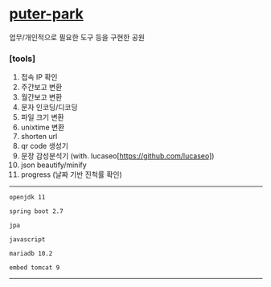 # [puter-park](https://puter.us)

업무/개인적으로 필요한 도구 등을 구현한 공원

### [tools]
1. 접속 IP 확인
2. 주간보고 변환
3. 월간보고 변환
4. 문자 인코딩/디코딩
5. 파일 크기 변환
6. unixtime 변환
7. shorten url
8. qr code 생성기
9. 문장 감성분석기 (with. lucaseo[https://github.com/lucaseo])
10. json beautify/minify
11. progress (날짜 기반 진척률 확인)

---
```
openjdk 11

spring boot 2.7

jpa

javascript

mariadb 10.2

embed tomcat 9
```
---
